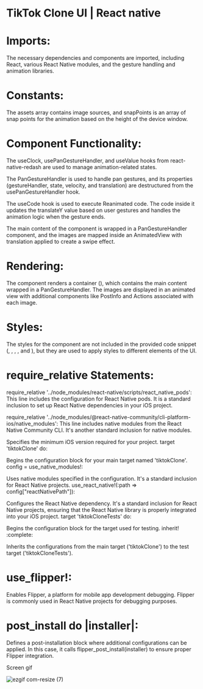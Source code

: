 # TikTok Clone UI | React native 
# Imports: 
The necessary dependencies and components are imported, including React, various React Native modules, and the gesture handling and animation libraries.

# Constants:
The assets array contains image sources, and snapPoints is an array of snap points for the animation based on the height of the device window.

# Component Functionality:

The useClock, usePanGestureHandler, and useValue hooks from react-native-redash are used to manage animation-related states.

The PanGestureHandler is used to handle pan gestures, and its properties (gestureHandler, state, velocity, and translation) are destructured from the usePanGestureHandler hook.

The useCode hook is used to execute Reanimated code. The code inside it updates the translateY value based on user gestures and handles the animation logic when the gesture ends.

The main content of the component is wrapped in a PanGestureHandler component, and the images are mapped inside an AnimatedView with translation applied to create a swipe effect.

# Rendering: 
The component renders a container (<Container>), which contains the main content wrapped in a PanGestureHandler. 
The images are displayed in an animated view with additional components like PostInfo and Actions associated with each image.

# Styles: 
The styles for the component are not included in the provided code snippet (<Container>, <AnimatedView>, <Pictures>, <Picture>, and <Image>), but they are used to apply styles to different elements of the UI.

# require_relative Statements:

require_relative '../node_modules/react-native/scripts/react_native_pods': This line includes the configuration for React Native pods. It is a standard inclusion to set up React Native dependencies in your iOS project.

require_relative '../node_modules/@react-native-community/cli-platform-ios/native_modules': This line includes native modules from the React Native Community CLI. It's another standard inclusion for native modules.


Specifies the minimum iOS version required for your project.
target 'tiktokClone' do:

Begins the configuration block for your main target named 'tiktokClone'.
config = use_native_modules!:

Uses native modules specified in the configuration. It's a standard inclusion for React Native projects.
use_react_native!(:path => config["reactNativePath"]):

Configures the React Native dependency. It's a standard inclusion for React Native projects, ensuring that the React Native library is properly integrated into your iOS project.
target 'tiktokCloneTests' do:

Begins the configuration block for the target used for testing.
inherit! :complete:

Inherits the configurations from the main target ('tiktokClone') to the test target ('tiktokCloneTests').
# use_flipper!:

Enables Flipper, a platform for mobile app development debugging. Flipper is commonly used in React Native projects for debugging purposes.
# post_install do |installer|:

Defines a post-installation block where additional configurations can be applied. In this case, it calls flipper_post_install(installer) to ensure proper Flipper integration.

Screen gif 

![ezgif com-resize (7)](https://github.com/zafer414108/tiktok-clone-react-native/assets/147662873/3161eef0-4e1b-43e6-8949-064128016a4a)
